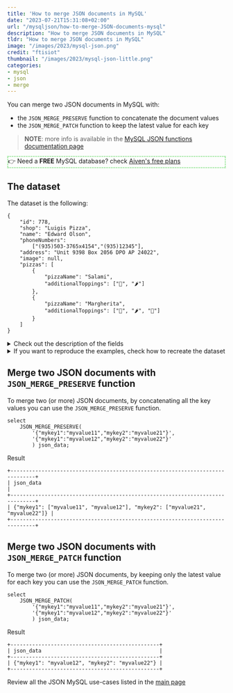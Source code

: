 ```yaml
---
title: 'How to merge JSON documents in MySQL'
date: "2023-07-21T15:31:08+02:00"
url: "/mysqljson/how-to-merge-JSON-documents-mysql"
description: "How to merge JSON documents in MySQL"
tldr: "How to merge JSON documents in MySQL"
image: "/images/2023/mysql-json.png"
credit: "ftisiot"
thumbnail: "/images/2023/mysql-json-little.png"
categories:
- mysql
- json
- merge
---
```



You can merge two JSON documents in MySQL with:

* the `JSON_MERGE_PRESERVE` function to concatenate the document values
* the `JSON_MERGE_PATCH` function to keep the latest value for each key

<!--more-->

> **NOTE**: more info is available in the [MySQL JSON functions documentation page](https://dev.mysql.com/doc/refman/8.0/en/json.html)

<p style="border:2px dotted #77dd77;"> 👉 Need a <b>FREE</b> MySQL database? check <a href="https://go.aiven.io/francesco-signup">Aiven's free plans</a></p>


## The dataset

The dataset is the following:

```
{
    "id": 778,
    "shop": "Luigis Pizza",
    "name": "Edward Olson",
    "phoneNumbers":
        ["(935)503-3765x4154","(935)12345"],
    "address": "Unit 9398 Box 2056 DPO AP 24022",
    "image": null,
    "pizzas": [
        {
            "pizzaName": "Salami",
            "additionalToppings": ["🥓", "🌶️"]
        },
        {
            "pizzaName": "Margherita",
            "additionalToppings": ["🍌", "🌶️", "🍍"]
        }
    ]
}
```

<details>
  <summary>Check out the description of the fields</summary>
The following examples use a pizza order dataset with an order having:

* `id`: 778
* `shop`: "Luigis Pizza"
* `name`: "Edward Olson"
* `phoneNumbers`:["(935)503-3765x4154","(935)12345"]
* `address`: "Unit 9398 Box 2056 DPO AP 24022"
* `image`: null
* and two pizzas contained in the `pizzas` item:

```
[
    {
        "pizzaName": "Salami",
        "additionalToppings": ["🥓", "🌶️"]
    },
    {
        "pizzaName": "Margherita",
        "additionalToppings": ["🍌", "🌶️", "🍍"]
    }
]
```
</details>
<details>
  <summary>If you want to reproduce the examples, check how to recreate the dataset</summary>

It can be recreated with the following script:

```
create table test(id serial primary key, json_data json);

insert into test(json_data) values (
'{
    "id": 778,
    "shop": "Luigis Pizza",
    "name": "Edward Olson",
    "phoneNumbers":
        ["(935)503-3765x4154","(935)12345"],
    "address": "Unit 9398 Box 2056 DPO AP 24022",
    "image": null,
    "pizzas": [
        {
            "pizzaName": "Salami",
            "additionalToppings": ["🥓", "🌶️"]
        },
        {
            "pizzaName": "Margherita",
            "additionalToppings": ["🍌", "🌶️", "🍍"]
        }
    ]
}');
```

</details>

## Merge two JSON documents with `JSON_MERGE_PRESERVE` function

To merge two (or more) JSON documents, by concatenating all the key values you can use the `JSON_MERGE_PRESERVE` function. 

```
select 
    JSON_MERGE_PRESERVE(
        '{"mykey1":"myvalue11","mykey2":"myvalue21"}',
        '{"mykey1":"myvalue12","mykey2":"myvalue22"}'
        ) json_data;
```

Result

```
+------------------------------------------------------------------------------+
| json_data                                                                    |
+------------------------------------------------------------------------------+
| {"mykey1": ["myvalue11", "myvalue12"], "mykey2": ["myvalue21", "myvalue22"]} |
+------------------------------------------------------------------------------+
```

## Merge two JSON documents with `JSON_MERGE_PATCH` function

To merge two (or more) JSON documents, by keeping only the latest value for each key you can use the `JSON_MERGE_PATCH` function. 

```
select 
    JSON_MERGE_PATCH(
        '{"mykey1":"myvalue11","mykey2":"myvalue21"}',
        '{"mykey1":"myvalue12","mykey2":"myvalue22"}'
        ) json_data;
```

Result

```
+------------------------------------------------+
| json_data                                      |
+------------------------------------------------+
| {"mykey1": "myvalue12", "mykey2": "myvalue22"} |
+------------------------------------------------+
```


Review all the JSON MySQL use-cases listed in the [main page](/mysqljson/main)
